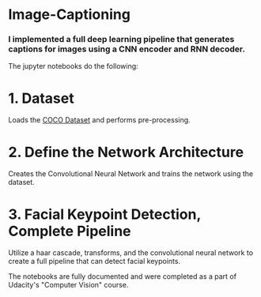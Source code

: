 # Image-Captioning

### I implemented a full deep learning pipeline that generates captions for images using a CNN encoder and RNN decoder.

The jupyter notebooks do the following:

# 1. Dataset

Loads the [COCO Dataset](https://cocodataset.org/#home) and performs pre-processing.

# 2. Define the Network Architecture

Creates the Convolutional Neural Network and trains the network using the dataset.

# 3. Facial Keypoint Detection, Complete Pipeline

Utilize a haar cascade, transforms, and the convolutional neural network to create a full pipeline that can detect facial keypoints.

The notebooks are fully documented and were completed as a part of Udacity's "Computer Vision" course.  
